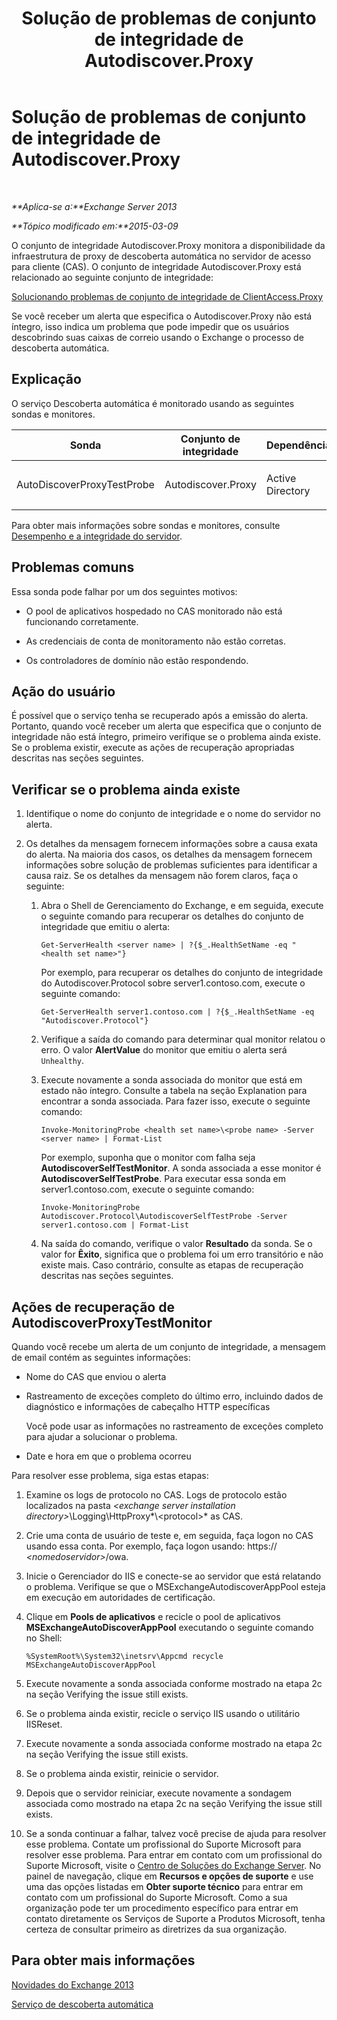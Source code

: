 ﻿---
title: Solução de problemas de conjunto de integridade de Autodiscover.Proxy
TOCTitle: Solução de problemas de conjunto de integridade de Autodiscover.Proxy
ms:assetid: b6a817cf-0b85-4620-adb7-cc3616c11268
ms:mtpsurl: https://technet.microsoft.com/pt-br/library/ms.exch.scom.autodiscover.proxy(v=EXCHG.150)
ms:contentKeyID: 53275632
ms.date: 03/07/2017
mtps_version: v=EXCHG.150
ms.translationtype: MT
---

# Solução de problemas de conjunto de integridade de Autodiscover.Proxy

 

_**Aplica-se a:**Exchange Server 2013_

_**Tópico modificado em:**2015-03-09_

O conjunto de integridade Autodiscover.Proxy monitora a disponibilidade da infraestrutura de proxy de descoberta automática no servidor de acesso para cliente (CAS). O conjunto de integridade Autodiscover.Proxy está relacionado ao seguinte conjunto de integridade:

[Solucionando problemas de conjunto de integridade de ClientAccess.Proxy](troubleshooting-clientaccess-proxy-health-set.md)

Se você receber um alerta que especifica o Autodiscover.Proxy não está íntegro, isso indica um problema que pode impedir que os usuários descobrindo suas caixas de correio usando o Exchange o processo de descoberta automática.

## Explicação

O serviço Descoberta automática é monitorado usando as seguintes sondas e monitores.


<table>
<colgroup>
<col style="width: 25%" />
<col style="width: 25%" />
<col style="width: 25%" />
<col style="width: 25%" />
</colgroup>
<thead>
<tr class="header">
<th>Sonda</th>
<th>Conjunto de integridade</th>
<th>Dependências</th>
<th>Monitores associados</th>
</tr>
</thead>
<tbody>
<tr class="odd">
<td><p>AutoDiscoverProxyTestProbe</p></td>
<td><p>Autodiscover.Proxy</p></td>
<td><p>Active Directory</p></td>
<td><p>AutodiscoverProxyTestMonitor</p></td>
</tr>
</tbody>
</table>


Para obter mais informações sobre sondas e monitores, consulte [Desempenho e a integridade do servidor](https://technet.microsoft.com/pt-br/library/jj150551\(v=exchg.150\)).

## Problemas comuns

Essa sonda pode falhar por um dos seguintes motivos:

  - O pool de aplicativos hospedado no CAS monitorado não está funcionando corretamente.

  - As credenciais de conta de monitoramento não estão corretas.

  - Os controladores de domínio não estão respondendo.

## Ação do usuário

É possível que o serviço tenha se recuperado após a emissão do alerta. Portanto, quando você receber um alerta que especifica que o conjunto de integridade não está íntegro, primeiro verifique se o problema ainda existe. Se o problema existir, execute as ações de recuperação apropriadas descritas nas seções seguintes.

## Verificar se o problema ainda existe

1.  Identifique o nome do conjunto de integridade e o nome do servidor no alerta.

2.  Os detalhes da mensagem fornecem informações sobre a causa exata do alerta. Na maioria dos casos, os detalhes da mensagem fornecem informações sobre solução de problemas suficientes para identificar a causa raiz. Se os detalhes da mensagem não forem claros, faça o seguinte:
    
    1.  Abra o Shell de Gerenciamento do Exchange, e em seguida, execute o seguinte comando para recuperar os detalhes do conjunto de integridade que emitiu o alerta:
        
            Get-ServerHealth <server name> | ?{$_.HealthSetName -eq "<health set name>"}
        
        Por exemplo, para recuperar os detalhes do conjunto de integridade do Autodiscover.Protocol sobre server1.contoso.com, execute o seguinte comando:
        
            Get-ServerHealth server1.contoso.com | ?{$_.HealthSetName -eq "Autodiscover.Protocol"}
    
    2.  Verifique a saída do comando para determinar qual monitor relatou o erro. O valor **AlertValue** do monitor que emitiu o alerta será `Unhealthy`.
    
    3.  Execute novamente a sonda associada do monitor que está em estado não íntegro. Consulte a tabela na seção Explanation para encontrar a sonda associada. Para fazer isso, execute o seguinte comando:
        
            Invoke-MonitoringProbe <health set name>\<probe name> -Server <server name> | Format-List
        
        Por exemplo, suponha que o monitor com falha seja **AutodiscoverSelfTestMonitor**. A sonda associada a esse monitor é **AutodiscoverSelfTestProbe**. Para executar essa sonda em server1.contoso.com, execute o seguinte comando:
        
            Invoke-MonitoringProbe Autodiscover.Protocol\AutodiscoverSelfTestProbe -Server server1.contoso.com | Format-List
    
    4.  Na saída do comando, verifique o valor **Resultado** da sonda. Se o valor for **Êxito**, significa que o problema foi um erro transitório e não existe mais. Caso contrário, consulte as etapas de recuperação descritas nas seções seguintes.

## Ações de recuperação de AutodiscoverProxyTestMonitor

Quando você recebe um alerta de um conjunto de integridade, a mensagem de email contém as seguintes informações:

  - Nome do CAS que enviou o alerta

  - Rastreamento de exceções completo do último erro, incluindo dados de diagnóstico e informações de cabeçalho HTTP específicas
    
    Você pode usar as informações no rastreamento de exceções completo para ajudar a solucionar o problema.

  - Date e hora em que o problema ocorreu

Para resolver esse problema, siga estas etapas:

1.  Examine os logs de protocolo no CAS. Logs de protocolo estão localizados na pasta *\<exchange server installation directory\>*\\Logging\\HttpProxy*\\\<protocol\>* as CAS.

2.  Crie uma conta de usuário de teste e, em seguida, faça logon no CAS usando essa conta. Por exemplo, faça logon usando: https:// *\<nomedoservidor\>*/owa.

3.  Inicie o Gerenciador do IIS e conecte-se ao servidor que está relatando o problema. Verifique se que o MSExchangeAutodiscoverAppPool esteja em execução em autoridades de certificação.

4.  Clique em **Pools de aplicativos** e recicle o pool de aplicativos **MSExchangeAutoDiscoverAppPool** executando o seguinte comando no Shell:
    
        %SystemRoot%\System32\inetsrv\Appcmd recycle MSExchangeAutoDiscoverAppPool

5.  Execute novamente a sonda associada conforme mostrado na etapa 2c na seção Verifying the issue still exists.

6.  Se o problema ainda existir, recicle o serviço IIS usando o utilitário IISReset.

7.  Execute novamente a sonda associada conforme mostrado na etapa 2c na seção Verifying the issue still exists.

8.  Se o problema ainda existir, reinicie o servidor.

9.  Depois que o servidor reiniciar, execute novamente a sondagem associada como mostrado na etapa 2c na seção Verifying the issue still exists.

10. Se a sonda continuar a falhar, talvez você precise de ajuda para resolver esse problema. Contate um profissional do Suporte Microsoft para resolver esse problema. Para entrar em contato com um profissional do Suporte Microsoft, visite o [Centro de Soluções do Exchange Server](https://go.microsoft.com/fwlink/p/?linkid=180809). No painel de navegação, clique em **Recursos e opções de suporte** e use uma das opções listadas em **Obter suporte técnico** para entrar em contato com um profissional do Suporte Microsoft. Como a sua organização pode ter um procedimento específico para entrar em contato diretamente os Serviços de Suporte a Produtos Microsoft, tenha certeza de consultar primeiro as diretrizes da sua organização.

## Para obter mais informações

[Novidades do Exchange 2013](https://technet.microsoft.com/pt-br/library/jj150540\(v=exchg.150\))

[Serviço de descoberta automática](https://technet.microsoft.com/pt-br/library/bb124251\(v=exchg.150\))

